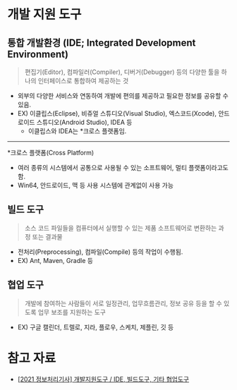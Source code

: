 # 개발 지원 도구

## 통합 개발환경 (IDE; Integrated Development Environment)

> 편집기(Editor), 컴파일러(Compiler), 디버거(Debugger) 등의 다양한 툴을 하나의 인터페이스로 통합하여 제공하는 것

- 외부의 다양한 서비스와 연동하여 개발에 편의를 제공하고 필요한 정보를 공유할 수 있음.
- EX) 이클립스(Eclipse), 비쥬얼 스튜디오(Visual Studio), 엑스코드(Xcode), 안드로이드 스튜디오(Android Studio), IDEA 등
  - 이클립스와 IDEA는 *크로스 플랫폼임.

---

\*크로스 플랫폼(Cross Platform)
- 여러 종류의 시스템에서 공통으로 사용될 수 있는 소프트웨어, 멀티 플랫폼이라고도 함.
- Win64, 안드로이드, 맥 등 사용 시스템에 관계없이 사용 가능

## 빌드 도구

> 소스 코드 파일들을 컴퓨터에서 실행할 수 있는 제품 소프트웨어로 변환하는 과정 또는 결과물

- 전처리(Preprocessing), 컴파일(Compile) 등의 작업이 수행됨.
- EX) Ant, Maven, Gradle 등

## 협업 도구

> 개발에 참여하는 사람들이 서로 일정관리, 업무흐름관리, 정보 공유 등을 할 수 있도록 업무 보조를 지원하는 도구

- EX) 구글 캘린더, 트렐로, 지라, 플로우, 스케치, 제플린, 깃 등

# 참고 자료

- [\[2021 정보처리기사\] 개발지원도구 / IDE, 빌드도구, 기타 협업도구](https://y-oni.tistory.com/entry/2021-%EC%A0%95%EB%B3%B4%EC%B2%98%EB%A6%AC%EA%B8%B0%EC%82%AC-%EA%B0%9C%EB%B0%9C%EC%A7%80%EC%9B%90%EB%8F%84%EA%B5%AC-IDE-%EB%B9%8C%EB%93%9C%EB%8F%84%EA%B5%AC-%EA%B8%B0%ED%83%80-%ED%98%91%EC%97%85%EB%8F%84%EA%B5%AC?category=934883)
